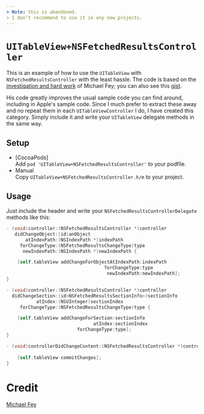 ```yaml
---
> Note: this is abandoned. 
> I don‘t recommend to use it in any new projects.
---
```


# `UITableView+NSFetchedResultsController`

This is an example of how to use the `UITableView` with `NSFetchedResultsController` with the least hassle. The code is based on the [investigation and hard work](http://www.fruitstandsoftware.com/blog/2013/02/19/uitableview-and-nsfetchedresultscontroller-updates-done-right/) of Michael Fey; you can also see this [gist](https://gist.github.com/MrRooni/4988922).

His code greatly improves the usual sample code you can find around, including in Apple's sample code. Since I much prefer to extract these away and no repeat them in each `UITableViewController` I do, I have created this category. Simply include it and write your `UITableView` delegate methods in the same way. 


## Setup

* [CocoaPods]  
  Add `pod 'UITableView+NSFetchedResultsController'` to your podfile.
* Manual  
  Copy `UITableView+NSFetchedResultsController.h/m` to your project.


## Usage

Just include the header and write your `NSFetchedResultsControllerDelegate` methods like this:

``` objective-c
- (void)controller:(NSFetchedResultsController *)controller
   didChangeObject:(id)anObject
	   atIndexPath:(NSIndexPath *)indexPath
	 forChangeType:(NSFetchedResultsChangeType)type
	  newIndexPath:(NSIndexPath *)newIndexPath {

	[self.tableView addChangeForObjectAtIndexPath:indexPath
									forChangeType:type
									 newIndexPath:newIndexPath];
}

- (void)controller:(NSFetchedResultsController *)controller
  didChangeSection:(id<NSFetchedResultsSectionInfo>)sectionInfo
		   atIndex:(NSUInteger)sectionIndex
	 forChangeType:(NSFetchedResultsChangeType)type {

	[self.tableView addChangeForSection:sectionInfo
								atIndex:sectionIndex
						  forChangeType:type];
}

- (void)controllerDidChangeContent:(NSFetchedResultsController *)controller {
	
	[self.tableView commitChanges];
}
```

# Credit

[Michael Fey](https://gist.github.com/MrRooni/4988922)

